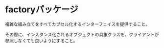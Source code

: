 # factoryパッケージ

複雑な組み立てをすべてカプセル化するインターフェイスを提供すること。

その際に、インスタンス化されるオブジェクトの具象クラスを、クライアントが参照しなくても良いようにすること。
